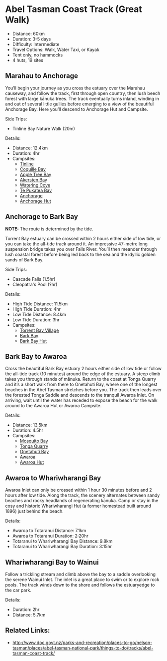 # Abel Tasman Coast Track (Great Walk)

* Distance: 60km
* Duration: 3-5 days
* Difficulty: Intermediate
* Travel Options: Walk, Water Taxi, or Kayak
* Tent only, no hammocks
* 4 huts, 19 sites

## Marahau to Anchorage

You’ll begin your journey as you cross the estuary over the Marahau causeway, and follow the track, first through open country, then lush beech forest with large kānuka trees. The track eventually turns inland, winding in and out of several little gullies before emerging to a view of the beautiful Anchorage Bay. Here you’ll descend to Anchorage Hut and Campsite.

Side Trips:
* Tinline Bay Nature Walk (20m)

Details:
* Distance: 12.4km
* Duration: 4hr
* Campsites: 
  * [Tinline](tinline-campsite.md)
  * [Coquille Bay](coquille-bay-campsite.md) 
  * [Apple Tree Bay](apple-tree-bay-campsite.md)
  * [Akersten Bay](akersten-bay-campsite.md)
  * [Watering Cove](watering-cove-camspite.md)
  * [Te Pukatea Bay](te-pukatea-bay-campsite.md)
  * [Anchorage](anchorage-campsite.md)
  * [Anchorage Hut](anchorage-hut.md)

## Anchorage to Bark Bay

**NOTE:** The route is determined by the tide.

Torrent Bay estuary can be crossed within 2 hours either side of low tide, or you can take the all-tide track around it. An impressive 47-metre long suspension bridge takes you over Falls River. You’ll then meander through lush coastal forest before being led back to the sea and the idyllic golden sands of Bark Bay.

Side Trips:
* Cascade Falls (1.5hr)
* Cleopatra's Pool (?hr)

Details:
* High Tide Distance: 11.5km
* High Tide Duration: 4hr
* Low Tide Distance: 8.4km
* Low Tide Duration: 3hr
* Campsites:
  * [Torrent Bay Village](torrent-bay-village-campsite.md)
  * [Bark Bay](bark-bay-campsite.md)
  * [Bark Bay Hut](bark-bay-hut.md)

## Bark Bay to Awaroa

Cross the beautiful Bark Bay estuary 2 hours either side of low tide or follow the all-tide track (10 minutes) around the edge of the estuary. A steep climb takes you through stands of mānuka. Return to the coast at Tonga Quarry and it’s a short walk from there to Onetahuti Bay, where one of the longest beaches in the Abel Tasman stretches before you. The track then leads over the forested Tonga Saddle and descends to the tranquil Awaroa Inlet. On arriving, wait until the water has receded to expose the beach for the walk around to the Awaroa Hut or Awaroa Campsite.

Details:
* Distance: 13.5km
* Duration: 4.5hr
* Campsites:
  * [Mosquito Bay](mosquito-bay-campsite.md)
  * [Tonga Quarry](tonga-quarry-campsite.md)
  * [Onetahuti Bay](onetahuti-bay-campsite.md)
  * [Awaroa](awaroa-campsite.md)
  * [Awaroa Hut](awaroa-hut.md)

## Awaroa to Whariwharangi Bay

Awaroa Inlet can only be crossed within 1 hour 30 minutes before and 2 hours after low tide. Along the track, the scenery alternates between sandy beaches and rocky headlands of regenerating kānuka. Camp or stay in the cosy and historic Whariwharangi Hut (a former homestead built around 1896) just behind the beach.

Details:
* Awaroa to Totaranui Distance: 7.1km
* Awaroa to Totaranui Duration: 2:20hr
* Totaranui to Whariwharangi Bay Distance: 9.8km
* Totaranui to Whariwharangi Bay Duration: 3:15hr

## Whariwharangi Bay to Wainui

Follow a trickling stream and climb above the bay to a saddle overlooking the serene Wainui Inlet. The inlet is a great place to swim or to explore rock pools. The track winds down to the shore and follows the estuaryedge to the car park.

Details:
* Duration: 2hr
* Distance: 5.7km

## Related Links:
* http://www.doc.govt.nz/parks-and-recreation/places-to-go/nelson-tasman/places/abel-tasman-national-park/things-to-do/tracks/abel-tasman-coast-track/
